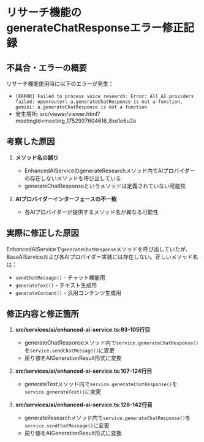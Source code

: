 # リサーチ機能のgenerateChatResponseエラー修正記録

## 不具合・エラーの概要
リサーチ機能使用時に以下のエラーが発生：
- `[ERROR] Failed to process voice research: Error: All AI providers failed: openrouter: a.generateChatResponse is not a function, gemini: a.generateChatResponse is not a function`
- 発生場所: src/viewer/viewer.html?meetingId=meeting_1752937604616_8xe1o6u2a

## 考察した原因
1. **メソッド名の誤り**
   - EnhancedAIServiceのgenerateResearchメソッド内でAIプロバイダーの存在しないメソッドを呼び出している
   - generateChatResponseというメソッドは定義されていない可能性

2. **AIプロバイダーインターフェースの不一致**
   - 各AIプロバイダーが提供するメソッド名が異なる可能性

## 実際に修正した原因
EnhancedAIServiceで`generateChatResponse`メソッドを呼び出していたが、BaseAIServiceおよび各AIプロバイダー実装には存在しない。正しいメソッド名は：
- `sendChatMessage()` - チャット機能用
- `generateText()` - テキスト生成用
- `generateContent()` - 汎用コンテンツ生成用

## 修正内容と修正箇所
1. **src/services/ai/enhanced-ai-service.ts:93-105行目**
   - generateChatResponseメソッド内で`service.generateChatResponse()`を`service.sendChatMessage()`に変更
   - 戻り値をAIGenerationResult形式に変換

2. **src/services/ai/enhanced-ai-service.ts:107-124行目**
   - generateTextメソッド内で`service.generateChatResponse()`を`service.generateText()`に変更

3. **src/services/ai/enhanced-ai-service.ts:126-142行目**
   - generateResearchメソッド内で`service.generateChatResponse()`を`service.sendChatMessage()`に変更
   - 戻り値をAIGenerationResult形式に変換